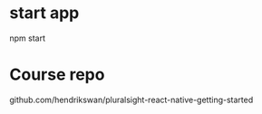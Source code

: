 # start app
npm start

# Course repo
github.com/hendrikswan/pluralsight-react-native-getting-started